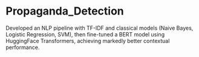 # Propaganda_Detection
Developed an NLP pipeline with TF-IDF and classical models (Naive Bayes, Logistic Regression, SVM), then fine-tuned a BERT model using HuggingFace Transformers, achieving markedly better contextual performance.
